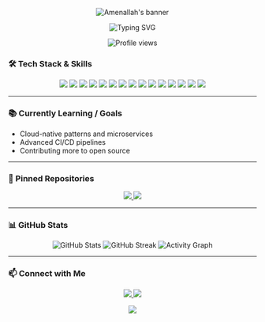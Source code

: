 <p align="center">
  <img src="https://capsule-render.vercel.app/api?type=waving&color=0:6e72fc,100:fc5c7d&height=180&section=header&text=Hi%20there,%20I'm%20Amenallah%20👋&fontSize=40&fontColor=ffffff" alt="Amenallah's banner"/>
</p>

<p align="center">
  <img src="https://readme-typing-svg.demolab.com?font=Fira+Code&size=25&pause=1000&color=6E72FC&center=true&vCenter=true&width=420&lines=Cloud+%26+DevOps+Student" alt="Typing SVG" />
</p>

<p align="center">
  <img src="https://komarev.com/ghpvc/?username=AM3NN&style=flat-square&color=blue" alt="Profile views"/>
</p>

### 🛠️ Tech Stack & Skills

<div align="center">

<!-- Languages -->
<img src="https://img.shields.io/badge/Java-007396?style=for-the-badge&logo=java&logoColor=white"/>
<img src="https://img.shields.io/badge/TypeScript-3178c6?style=for-the-badge&logo=typescript&logoColor=white"/>
<img src="https://img.shields.io/badge/C-555555?style=for-the-badge&logo=c&logoColor=white"/>
<img src="https://img.shields.io/badge/SQL-003B57?style=for-the-badge&logo=postgresql&logoColor=white"/>

<!-- Frameworks -->
<img src="https://img.shields.io/badge/Spring_Boot-6DB33F?style=for-the-badge&logo=spring-boot&logoColor=white"/>
<img src="https://img.shields.io/badge/React-61DAFB?style=for-the-badge&logo=react&logoColor=black"/>
<img src="https://img.shields.io/badge/Flask-000000?style=for-the-badge&logo=flask&logoColor=white"/>
<img src="https://img.shields.io/badge/Electron-47848F?style=for-the-badge&logo=electron&logoColor=white"/>

<!-- DevOps & CI/CD -->
<img src="https://img.shields.io/badge/Docker-2496ED?style=for-the-badge&logo=docker&logoColor=white"/>
<img src="https://img.shields.io/badge/Kubernetes-326CE5?style=for-the-badge&logo=kubernetes&logoColor=white"/>
<img src="https://img.shields.io/badge/GitHub%20Actions-2088FF?style=for-the-badge&logo=github-actions&logoColor=white"/>
<img src="https://img.shields.io/badge/Jenkins-D24939?style=for-the-badge&logo=jenkins&logoColor=white"/>
<img src="https://img.shields.io/badge/GitLab-FCA121?style=for-the-badge&logo=gitlab&logoColor=white"/>

<!-- Infra & Cloud -->
<img src="https://img.shields.io/badge/OpenStack-ED1944?style=for-the-badge&logo=openstack&logoColor=white"/>
<img src="https://img.shields.io/badge/Azure-0078D4?style=for-the-badge&logo=microsoft-azure&logoColor=white"/>

</div>

---

### 📚 Currently Learning / Goals

- Cloud-native patterns and microservices
- Advanced CI/CD pipelines
- Contributing more to open source

---

### 📌 Pinned Repositories

<p align="center">
  <a href="https://github.com/mahdi-y/StudyBuddy">
    <img src="https://github-readme-stats.vercel.app/api/pin/?username=AM3NN&repo=StudyBuddy&theme=radical"/>
  </a>
  <a href="https://github.com/AM3NN/shipping-application">
    <img src="https://github-readme-stats.vercel.app/api/pin/?username=AM3NN&repo=shipping-application&theme=radical"/>
  </a>
</p>

---

### 📊 GitHub Stats

<p align="center">
  <img src="https://github-readme-stats.vercel.app/api?username=AM3NN&show_icons=true&theme=radical&hide_border=true" alt="GitHub Stats"/>
  <img src="https://github-readme-streak-stats.herokuapp.com/?user=AM3NN&theme=radical&hide_border=true" alt="GitHub Streak"/>
  <img src="https://github-readme-activity-graph.vercel.app/graph?username=AM3NN&theme=rogue" alt="Activity Graph"/>
</p>

---

### 📫 Connect with Me

<p align="center">
  <a href="https://www.linkedin.com/in/amen-allah-laouini-81b14222a/">
    <img src="https://img.shields.io/badge/LinkedIn-%230077B5.svg?style=for-the-badge&logo=linkedin&logoColor=white"/>
  <a href="mailto:amenallah.laouini@esprit.tn">
    <img src="https://img.shields.io/badge/Email-D14836?style=for-the-badge&logo=gmail&logoColor=white"/>
  </a>
</p>

<p align="center">
  <img src="https://capsule-render.vercel.app/api?type=waving&color=0:6e72fc,100:fc5c7d&height=120&section=footer"/>
</p>
